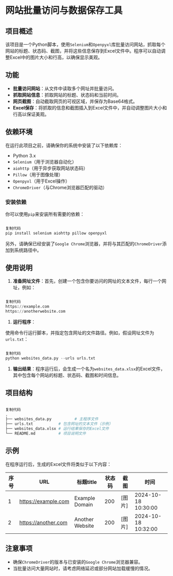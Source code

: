 # 网站批量访问与数据保存工具

## 项目概述

该项目是一个Python脚本，使用`Selenium`和`Openpyxl`库批量访问网站，抓取每个网站的标题、状态码、截图，并将这些信息保存到Excel文件中。程序可以自动调整Excel中的图片大小和行高，以确保显示美观。

## 功能

- **批量访问网站**：从文件中读取多个网址并批量访问。
- **抓取网站信息**：抓取网站的标题、状态码和当前时间。
- **网页截图**：自动截取网页的可视区域，并保存为Base64格式。
- **Excel保存**：将抓取的信息和截图插入到Excel文件中，并自动调整图片大小和行高以保证美观。

## 依赖环境

在运行此项目之前，请确保你的系统中安装了以下依赖库：

- Python 3.x
- `Selenium`（用于浏览器自动化）
- `aiohttp`（用于异步获取网站状态码）
- `Pillow`（用于图像处理）
- `Openpyxl`（用于Excel操作）
- `ChromeDriver`（与Chrome浏览器匹配的驱动）

### 安装依赖

你可以使用`pip`来安装所有需要的依赖：

```python

复制代码
pip install selenium aiohttp pillow openpyxl
```

另外，请确保已经安装了`Google Chrome`浏览器，并将与其匹配的`ChromeDriver`添加到系统路径中。

## 使用说明

1. **准备网址文件**：首先，创建一个包含你要访问的网址的文本文件，每行一个网址，例如：

```python

复制代码
https://example.com
https://anotherwebsite.com
```

1. **运行程序**：

使用命令行运行脚本，并指定包含网址的文件路径。例如，假设网址文件为`urls.txt`：

```python

复制代码
python websites_data.py --urls urls.txt
```

1. **输出结果**：程序运行后，会生成一个名为`websites_data.xlsx`的Excel文件，其中包含每个网站的标题、状态码、截图和时间信息。

## 项目结构

```python

复制代码
.
├── websites_data.py          # 主程序文件
├── urls.txt           # 包含网址的文本文件（示例）
├── websites_data.xlsx # 运行结果保存的Excel文件
└── README.md          # 项目说明文件
```

## 示例

在程序运行后，生成的Excel文件将类似于以下内容：

| 序号 | URL                 | 标题title       | 状态码 | 截图   | 时间                |
| ---- | ------------------- | --------------- | ------ | ------ | ------------------- |
| 1    | https://example.com | Example Domain  | 200    | [图片] | 2024-10-18 10:30:00 |
| 2    | https://another.com | Another Website | 200    | [图片] | 2024-10-18 10:32:00 |

## 注意事项

- 确保`ChromeDriver`的版本与已安装的`Google Chrome`浏览器兼容。
- 当批量访问大量网站时，请考虑网络延迟或部分网站加载缓慢的情况。
